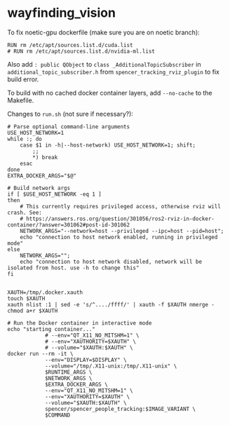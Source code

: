 # wayfinding_vision

To fix noetic-gpu dockerfile (make sure you are on noetic branch):
```
RUN rm /etc/apt/sources.list.d/cuda.list
# RUN rm /etc/apt/sources.list.d/nvidia-ml.list
```
Also add `: public QObject` to `class _AdditionalTopicSubscriber` in `additional_topic_subscriber.h` from `spencer_tracking_rviz_plugin` to fix build error.

To build with no cached docker container layers, add `--no-cache` to the Makefile.

Changes to `run.sh` (not sure if necessary?):
```
# Parse optional command-line arguments
USE_HOST_NETWORK=1
while :; do
    case $1 in -h|--host-network) USE_HOST_NETWORK=1; shift;
        ;;
        *) break
    esac
done
EXTRA_DOCKER_ARGS="$@"

# Build network args
if [ $USE_HOST_NETWORK -eq 1 ]
then
    # This currently requires privileged access, otherwise rviz will crash. See:
    # https://answers.ros.org/question/301056/ros2-rviz-in-docker-container/?answer=301062#post-id-301062
    NETWORK_ARGS="--network=host --privileged --ipc=host --pid=host";
    echo "connection to host network enabled, running in privileged mode"
else
    NETWORK_ARGS="";
    echo "connection to host network disabled, network will be isolated from host. use -h to change this"
fi


XAUTH=/tmp/.docker.xauth
touch $XAUTH
xauth nlist :1 | sed -e 's/^..../ffff/' | xauth -f $XAUTH nmerge -
chmod a+r $XAUTH

# Run the Docker container in interactive mode
echo "starting container..."
            # --env="QT_X11_NO_MITSHM=1" \
            # --env="XAUTHORITY=$XAUTH" \
            # --volume="$XAUTH:$XAUTH" \
docker run --rm -it \
            --env="DISPLAY=$DISPLAY" \
            --volume="/tmp/.X11-unix:/tmp/.X11-unix" \
            $RUNTIME_ARGS \
            $NETWORK_ARGS \
            $EXTRA_DOCKER_ARGS \
            --env="QT_X11_NO_MITSHM=1" \
            --env="XAUTHORITY=$XAUTH" \
            --volume="$XAUTH:$XAUTH" \
            spencer/spencer_people_tracking:$IMAGE_VARIANT \
            $COMMAND
```